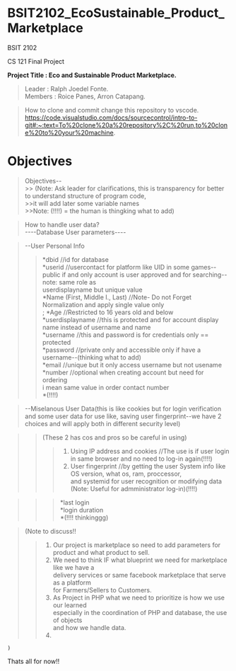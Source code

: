 ﻿# BSIT2102_EcoSustainable_Product_Marketplace
BSIT 2102<br>

CS 121 Final Project <br>

**Project Title : Eco and Sustainable Product Marketplace.**<br>
> Leader : Ralph Joedel Fonte.<br>
> Members :  Roice Panes, Arron Catapang.<br>


> How to clone and commit change this repository to vscode.<br>
https://code.visualstudio.com/docs/sourcecontrol/intro-to-git#:~:text=To%20clone%20a%20repository%2C%20run,to%20clone%20to%20your%20machine.


# Objectives

> Objectives--<br>
    >> (Note: Ask leader for clarifications, this is transparency for better to understand structure of program code,<br>
    >>it will add later some variable names<br> 
    >>Note: (!!!!) = the human is thingking what to add)<br> 

> How to handle user data?<br>
----Database User parameters----<br>

> --User Personal Info<br>
>> *dbid                               //id for database<br>
>>*userid                             //usercontact for platform like UID in some games--
public if and only account is user approved and for searching-- note: same role as <br>
userdisplayname but unique value<br>
>> *Name (First, Middle I., Last)      //Note- Do not Forget Normalization and apply single value only<br>;
>>*Age                                //Restricted to 16 years old and below<br>
>>*userdisplayname                    //this is protected and for account display name instead of username and name<br>
>>*username                           //this and password is for credentials only == protected <br>
>>*password                           //private only and accessible only if have a username--(thinking what to add)<br>
>>*email                              //unique but it only access username but not usename<br>
>>*number                             //optional when creating account but need for ordering 
                                    <br>i mean same value in order contact number<br>
*(!!!!)

> --Miselanous User Data(this is like cookies but for login verification and some user data for use like, saving user fingerprint--we have 2 choices and will apply both in different security level)<br> 

>>(These 2 has cos and pros so be careful in using)<br> 
>>>1. Using IP address and cookies //The use is if user login in same browser and no need to log-in again(!!!!)<br> 
>>>2. User fingerprint //by getting the user System info like OS version, what os, ram, proccessor, <br> and systemid for user recognition or modifying data (Note: Useful for admministrator log-in)(!!!!)<br> 

>>>*last login<br> 
>>>*login duration<br> 
>>>*(!!!! thinkinggg)<br> 

>(Note to discuss!!<br> 
>>    1. Our project is marketplace so need to add parameters for product and what product to sell.<br>
>>    2. We need to think IF what blueprint we need for marketplace like we have a<br> delivery services or same facebook marketplace that serve as a platform<br> for Farmers/Sellers to Customers.<br>
>>    3. As Project in PHP what we need to prioritize is how we use our learned <br>especially in the coordination of PHP and database, the use of objects <br>and how we handle data.<br>
>>    4.  
    )
Thats all for now!!
